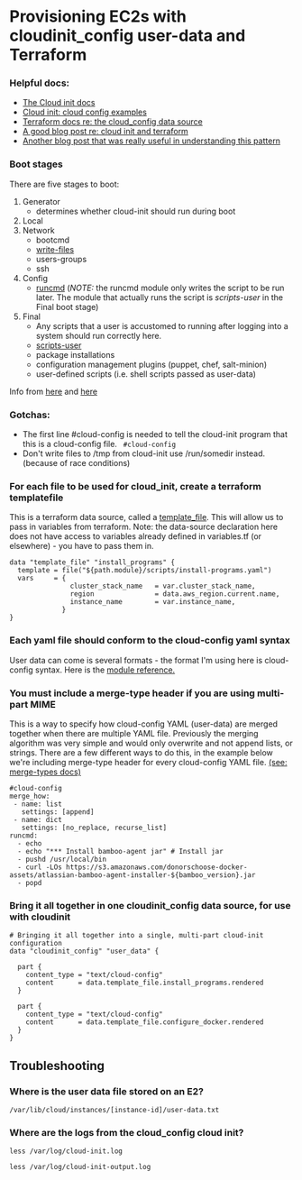 # Provisioning EC2s with cloudinit_config user-data and Terraform



### Helpful docs:
* [The Cloud init docs](https://cloudinit.readthedocs.io/en/latest/topics/tutorial.html)
* [Cloud init: cloud config examples](https://cloudinit.readthedocs.io/en/latest/topics/examples.html#yaml-examples)
* [Terraform docs re: the cloud_config data source](https://registry.terraform.io/providers/hashicorp/cloudinit/latest/docs/data-sources/cloudinit_config)
* [A good blog post re: cloud init and terraform](https://sammeechward.com/cloud-init-and-terraform-with-aws/)
* [Another blog post that was really useful in understanding this pattern](https://www.puppeteers.net/blog/multi-part-cloud-init-provisioning-with-terraform/)

### Boot stages
There are five stages to boot:

1. Generator 
    - determines whether cloud-init should run during boot
3. Local
4. Network 
    - bootcmd 
    - [write-files](https://cloudinit.readthedocs.io/en/latest/topics/modules.html#write-files)
    - users-groups
    - ssh
5. Config 
    - [runcmd](https://cloudinit.readthedocs.io/en/latest/topics/modules.html#runcmd) (*NOTE:* the runcmd module only writes the script to be run later. The module that actually runs the script is *scripts-user* in the Final boot stage)
6. Final
    - Any scripts that a user is accustomed to running after logging into a system should run correctly here. 
    - [scripts-user](https://cloudinit.readthedocs.io/en/latest/topics/modules.html#scripts-user)
    - package installations
    - configuration management plugins (puppet, chef, salt-minion)
    - user-defined scripts (i.e. shell scripts passed as user-data) 

Info from [here](https://git.launchpad.net/cloud-init/tree/config/cloud.cfg.tmpl) and [here](https://stackoverflow.com/questions/34095839/cloud-init-what-is-the-execution-order-of-cloud-config-directives)
### Gotchas:
* The first line #cloud-config is needed to tell the cloud-init program that this is a cloud-config file.
 ` #cloud-config`
* Don't write files to /tmp from cloud-init use /run/somedir instead. (because of race conditions) 

### For each file to be used for cloud_init, create a terraform templatefile
This is a terraform data source, called a [template_file](https://registry.terraform.io/providers/hashicorp/template/latest/docs/data-sources/file). This will allow us to pass in variables from terraform.
Note: the data-source declaration here does not have access to variables already defined in variables.tf (or elsewhere) - you have to pass them in. 

```
data "template_file" "install_programs" {
  template = file("${path.module}/scripts/install-programs.yaml")
  vars     = {
               cluster_stack_name   = var.cluster_stack_name,
               region               = data.aws_region.current.name,
               instance_name        = var.instance_name,
             }
}
```

### Each yaml file should conform to the cloud-config yaml syntax
User data can come is several formats - the format I'm using here is cloud-config syntax.  Here is the [module reference.](https://cloudinit.readthedocs.io/en/latest/topics/modules.html) 


### You must include a merge-type header if you are using multi-part MIME
This is a way to specify how cloud-config YAML (user-data) are merged together when there are multiple YAML file. Previously the merging algorithm was very simple and would only overwrite and not append lists, or strings. There are a few different ways to do this, in the example below we're including merge-type header for every cloud-config YAML file.   [(see: merge-types docs)](https://cloudinit.readthedocs.io/en/latest/topics/merging.html)
```
#cloud-config
merge_how:
 - name: list
   settings: [append]
 - name: dict
   settings: [no_replace, recurse_list]
runcmd:
  - echo
  - echo "*** Install bamboo-agent jar" # Install jar
  - pushd /usr/local/bin
  - curl -LOs https://s3.amazonaws.com/donorschoose-docker-assets/atlassian-bamboo-agent-installer-${bamboo_version}.jar
  - popd 
  ```
  
### Bring it all together in one cloudinit_config data source, for use with cloudinit
```
# Bringing it all together into a single, multi-part cloud-init configuration
data "cloudinit_config" "user_data" {

  part {
    content_type = "text/cloud-config"
    content      = data.template_file.install_programs.rendered
  }

  part {
    content_type = "text/cloud-config"
    content      = data.template_file.configure_docker.rendered
  }
}
```
  
## Troubleshooting
### Where is the user data file stored on an E2?
`/var/lib/cloud/instances/[instance-id]/user-data.txt`

### Where are the logs from the cloud_config cloud init?

`less /var/log/cloud-init.log`

`less /var/log/cloud-init-output.log`
